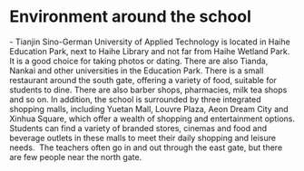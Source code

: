 # Environment around the school
-‌ Tianjin Sino-German University of Applied Technology is located in Haihe Education Park, next to Haihe Library and not far from Haihe Wetland Park. It is a good choice for taking photos or dating. There are also Tianda, Nankai and other universities in the Education Park. There is a small restaurant around the south gate, offering a variety of food, suitable for students to dine. There are also barber shops, pharmacies, milk tea shops and so on. In addition, the school is surrounded by three integrated shopping malls, including Yuetan Mall, Louvre Plaza, Aeon Dream City and Xinhua Square, which offer a wealth of shopping and entertainment options. Students can find a variety of branded stores, cinemas and food and beverage outlets in these malls to meet their daily shopping and leisure needs. ‌ The teachers often go in and out through the east gate, but there are few people near the north gate.